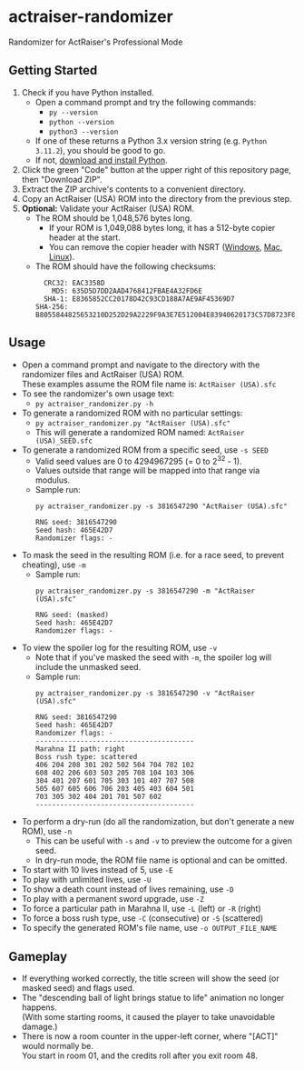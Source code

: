 # actraiser-randomizer
Randomizer for ActRaiser's Professional Mode

## Getting Started
1. Check if you have Python installed.
   * Open a command prompt and try the following commands:
      * `py --version`
      * `python --version`
      * `python3 --version`
   * If one of these returns a Python 3.x version string (e.g. `Python 3.11.2`), you should be good to go.
   * If not, [download and install Python](https://www.python.org/downloads/).
1. Click the green "Code" button at the upper right of this repository page, then "Download ZIP".
1. Extract the ZIP archive's contents to a convenient directory.
1. Copy an ActRaiser (USA) ROM into the directory from the previous step.
1. **Optional:** Validate your ActRaiser (USA) ROM.
   * The ROM should be 1,048,576 bytes long.
      * If your ROM is 1,049,088 bytes long, it has a 512-byte copier header at the start.
      * You can remove the copier header with NSRT ([Windows](https://www.romhacking.net/utilities/400/),
        [Mac](https://www.romhacking.net/utilities/484/), [Linux](https://www.romhacking.net/utilities/401/)).
   * The ROM should have the following checksums:
     ```
       CRC32: EAC3358D
         MD5: 635D5D7DD2AAD4768412FBAE4A32FD6E
       SHA-1: E8365852CC20178D42C93CD188A7AE9AF45369D7
     SHA-256: B8055844825653210D252D29A2229F9A3E7E512004E83940620173C57D8723F0
     ```

## Usage
* Open a command prompt and navigate to the directory with the randomizer files and ActRaiser (USA) ROM.<br/>
  These examples assume the ROM file name is: `ActRaiser (USA).sfc`
* To see the randomizer's own usage text:
   * `py actraiser_randomizer.py -h`
* To generate a randomized ROM with no particular settings:
   * `py actraiser_randomizer.py "ActRaiser (USA).sfc"`
   * This will generate a randomized ROM named: `ActRaiser (USA)_SEED.sfc`
* To generate a randomized ROM from a specific seed, use `-s SEED`
   * Valid seed values are 0 to 4294967295 (= 0 to 2<sup>32</sup> - 1).
   * Values outside that range will be mapped into that range via modulus.
   * Sample run:
     ```
     py actraiser_randomizer.py -s 3816547290 "ActRaiser (USA).sfc"

     RNG seed: 3816547290
     Seed hash: 465E42D7
     Randomizer flags: -
     ```
* To mask the seed in the resulting ROM (i.e. for a race seed, to prevent cheating), use `-m`
   * Sample run:
     ```
     py actraiser_randomizer.py -s 3816547290 -m "ActRaiser (USA).sfc"

     RNG seed: (masked)
     Seed hash: 465E42D7
     Randomizer flags: -
     ```
* To view the spoiler log for the resulting ROM, use `-v`
   * Note that if you've masked the seed with `-m`, the spoiler log will include the unmasked seed.
   * Sample run:
     ```
     py actraiser_randomizer.py -s 3816547290 -v "ActRaiser (USA).sfc"

     RNG seed: 3816547290
     Seed hash: 465E42D7
     Randomizer flags: -
     ---------------------------------------
     Marahna II path: right
     Boss rush type: scattered
     406 204 208 301 202 502 504 704 702 102
     608 402 206 603 503 205 708 104 103 306
     304 401 207 601 705 303 101 407 707 508
     505 607 605 606 706 203 405 403 604 501
     703 305 302 404 201 701 507 602
     ---------------------------------------
     ```
* To perform a dry-run (do all the randomization, but don't generate a new ROM), use `-n`
   * This can be useful with `-s` and `-v` to preview the outcome for a given seed.
   * In dry-run mode, the ROM file name is optional and can be omitted.
* To start with 10 lives instead of 5, use `-E`
* To play with unlimited lives, use `-U`
* To show a death count instead of lives remaining, use `-D`
* To play with a permanent sword upgrade, use `-Z`
* To force a particular path in Marahna II, use `-L` (left) or `-R` (right)
* To force a boss rush type, use `-C` (consecutive) or `-S` (scattered)
* To specify the generated ROM's file name, use `-o OUTPUT_FILE_NAME`

## Gameplay
* If everything worked correctly, the title screen will show the seed (or masked seed) and flags used.
* The "descending ball of light brings statue to life" animation no longer happens.<br/>
  (With some starting rooms, it caused the player to take unavoidable damage.)
* There is now a room counter in the upper-left corner, where "[ACT]" would normally be.<br/>
  You start in room 01, and the credits roll after you exit room 48.
